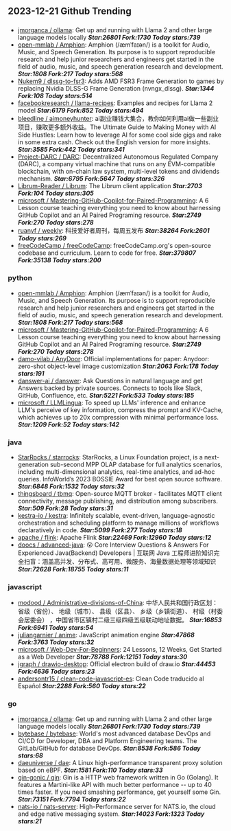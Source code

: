 ## 2023-12-21 Github Trending

### 
* [jmorganca / ollama](https://github.com/jmorganca/ollama): Get up and running with Llama 2 and other large language models locally ***Star:26801 Fork:1730 Today stars:739***
* [open-mmlab / Amphion](https://github.com/open-mmlab/Amphion): Amphion (/æmˈfaɪən/) is a toolkit for Audio, Music, and Speech Generation. Its purpose is to support reproducible research and help junior researchers and engineers get started in the field of audio, music, and speech generation research and development. ***Star:1808 Fork:217 Today stars:568***
* [Nukem9 / dlssg-to-fsr3](https://github.com/Nukem9/dlssg-to-fsr3): Adds AMD FSR3 Frame Generation to games by replacing Nvidia DLSS-G Frame Generation (nvngx_dlssg). ***Star:1344 Fork:108 Today stars:514***
* [facebookresearch / llama-recipes](https://github.com/facebookresearch/llama-recipes): Examples and recipes for Llama 2 model ***Star:6179 Fork:852 Today stars:494***
* [bleedline / aimoneyhunter](https://github.com/bleedline/aimoneyhunter): ai副业赚钱大集合，教你如何利用ai做一些副业项目，赚取更多额外收益。The Ultimate Guide to Making Money with AI Side Hustles: Learn how to leverage AI for some cool side gigs and rake in some extra cash. Check out the English version for more insights. ***Star:3585 Fork:442 Today stars:341***
* [Project-DARC / DARC](https://github.com/Project-DARC/DARC): Decentralized Autonomous Regulated Company (DARC), a company virtual machine that runs on any EVM-compatible blockchain, with on-chain law system, multi-level tokens and dividends mechanism. ***Star:6795 Fork:5647 Today stars:326***
* [Librum-Reader / Librum](https://github.com/Librum-Reader/Librum): The Librum client application ***Star:2703 Fork:104 Today stars:305***
* [microsoft / Mastering-GitHub-Copilot-for-Paired-Programming](https://github.com/microsoft/Mastering-GitHub-Copilot-for-Paired-Programming): A 6 Lesson course teaching everything you need to know about harnessing GitHub Copilot and an AI Paired Programing resource. ***Star:2749 Fork:270 Today stars:278***
* [ruanyf / weekly](https://github.com/ruanyf/weekly): 科技爱好者周刊，每周五发布 ***Star:38264 Fork:2601 Today stars:269***
* [freeCodeCamp / freeCodeCamp](https://github.com/freeCodeCamp/freeCodeCamp): freeCodeCamp.org's open-source codebase and curriculum. Learn to code for free. ***Star:379807 Fork:35138 Today stars:200***

### python
* [open-mmlab / Amphion](https://github.com/open-mmlab/Amphion): Amphion (/æmˈfaɪən/) is a toolkit for Audio, Music, and Speech Generation. Its purpose is to support reproducible research and help junior researchers and engineers get started in the field of audio, music, and speech generation research and development. ***Star:1808 Fork:217 Today stars:568***
* [microsoft / Mastering-GitHub-Copilot-for-Paired-Programming](https://github.com/microsoft/Mastering-GitHub-Copilot-for-Paired-Programming): A 6 Lesson course teaching everything you need to know about harnessing GitHub Copilot and an AI Paired Programing resource. ***Star:2749 Fork:270 Today stars:278***
* [damo-vilab / AnyDoor](https://github.com/damo-vilab/AnyDoor): Official implementations for paper: Anydoor: zero-shot object-level image customization ***Star:2063 Fork:178 Today stars:191***
* [danswer-ai / danswer](https://github.com/danswer-ai/danswer): Ask Questions in natural language and get Answers backed by private sources. Connects to tools like Slack, GitHub, Confluence, etc. ***Star:5221 Fork:533 Today stars:185***
* [microsoft / LLMLingua](https://github.com/microsoft/LLMLingua): To speed up LLMs' inference and enhance LLM's perceive of key information, compress the prompt and KV-Cache, which achieves up to 20x compression with minimal performance loss. ***Star:1209 Fork:52 Today stars:142***

### java
* [StarRocks / starrocks](https://github.com/StarRocks/starrocks): StarRocks, a Linux Foundation project, is a next-generation sub-second MPP OLAP database for full analytics scenarios, including multi-dimensional analytics, real-time analytics, and ad-hoc queries. InfoWorld’s 2023 BOSSIE Award for best open source software. ***Star:6848 Fork:1532 Today stars:32***
* [thingsboard / tbmq](https://github.com/thingsboard/tbmq): Open-source MQTT broker - facilitates MQTT client connectivity, message publishing, and distribution among subscribers. ***Star:509 Fork:28 Today stars:31***
* [kestra-io / kestra](https://github.com/kestra-io/kestra): Infinitely scalable, event-driven, language-agnostic orchestration and scheduling platform to manage millions of workflows declaratively in code. ***Star:5099 Fork:277 Today stars:18***
* [apache / flink](https://github.com/apache/flink): Apache Flink ***Star:22469 Fork:12960 Today stars:12***
* [doocs / advanced-java](https://github.com/doocs/advanced-java): 😮 Core Interview Questions & Answers For Experienced Java(Backend) Developers | 互联网 Java 工程师进阶知识完全扫盲：涵盖高并发、分布式、高可用、微服务、海量数据处理等领域知识 ***Star:72628 Fork:18755 Today stars:11***

### javascript
* [modood / Administrative-divisions-of-China](https://github.com/modood/Administrative-divisions-of-China): 中华人民共和国行政区划：省级（省份）、 地级（城市）、 县级（区县）、 乡级（乡镇街道）、 村级（村委会居委会） ，中国省市区镇村二级三级四级五级联动地址数据。 ***Star:16853 Fork:6941 Today stars:54***
* [juliangarnier / anime](https://github.com/juliangarnier/anime): JavaScript animation engine ***Star:47868 Fork:3763 Today stars:32***
* [microsoft / Web-Dev-For-Beginners](https://github.com/microsoft/Web-Dev-For-Beginners): 24 Lessons, 12 Weeks, Get Started as a Web Developer ***Star:78788 Fork:12151 Today stars:30***
* [jgraph / drawio-desktop](https://github.com/jgraph/drawio-desktop): Official electron build of draw.io ***Star:44453 Fork:4636 Today stars:23***
* [andersontr15 / clean-code-javascript-es](https://github.com/andersontr15/clean-code-javascript-es): Clean Code traducido al Español ***Star:2288 Fork:560 Today stars:22***

### go
* [jmorganca / ollama](https://github.com/jmorganca/ollama): Get up and running with Llama 2 and other large language models locally ***Star:26801 Fork:1730 Today stars:739***
* [bytebase / bytebase](https://github.com/bytebase/bytebase): World's most advanced database DevOps and CI/CD for Developer, DBA and Platform Engineering teams. The GitLab/GitHub for database DevOps. ***Star:8538 Fork:586 Today stars:68***
* [daeuniverse / dae](https://github.com/daeuniverse/dae): A Linux high-performance transparent proxy solution based on eBPF. ***Star:1581 Fork:110 Today stars:33***
* [gin-gonic / gin](https://github.com/gin-gonic/gin): Gin is a HTTP web framework written in Go (Golang). It features a Martini-like API with much better performance -- up to 40 times faster. If you need smashing performance, get yourself some Gin. ***Star:73151 Fork:7794 Today stars:22***
* [nats-io / nats-server](https://github.com/nats-io/nats-server): High-Performance server for NATS.io, the cloud and edge native messaging system. ***Star:14023 Fork:1323 Today stars:21***
